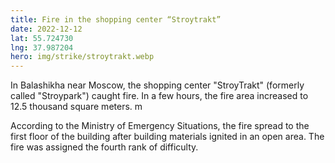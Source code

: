 ```yaml
---
title: Fire in the shopping center “Stroytrakt”
date: 2022-12-12
lat: 55.724730
lng: 37.987204
hero: img/strike/stroytrakt.webp
---
```


In Balashikha near Moscow, the shopping center "StroyTrakt" (formerly called "Stroypark") caught fire. In a few hours, the fire area increased to 12.5 thousand square meters. m

According to the Ministry of Emergency Situations, the fire spread to the first floor of the building after building materials ignited in an open area. The fire was assigned the fourth rank of difficulty.